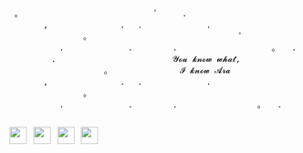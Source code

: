 

<p align='center'>
  <pre> 。　　　　　　　　　　　　　　　　　ﾟ　　　.　　　　　　　　　　　　　　.
       ,　　　　　　　　　.　 .　　　　　　　　.
       　　　　　。　　　　　　　　　　　　　　　　　　　ﾟ　　　　　　　　　。
       　　.　　　　　　　　.　　　　　.　　　　　　　　　　   。　　.　
       　.　　　　　　　　　　　　　　 𝓨𝓸𝓾 𝓴𝓷𝓸𝔀 𝔀𝓱𝓪𝓽, ㅤㅤㅤㅤㅤㅤㅤ      ㅤㅤ 　    。　　.
       　 　　　　　　。　　　　　　　　　𝓘 𝓴𝓷𝓸𝔀 𝓐𝓻𝓪                 　ﾟ　　    　.　　　　　　   　　　
       ,　　　　　　　　　.　 .　　　　　　　　.
       　　　　　。　　　　　　　　　　　　　　　　　　             　ﾟ　　　　　　　　　。
       　　.　　　　　　　　.　　　　　.　　　　　　　　　　。　　.　
  </pre>
  
  <a href="https://www.facebook.com/profile.php?id=100034567932008"><img height="30" src="https://user-images.githubusercontent.com/48753868/95327491-194ae500-08df-11eb-8df6-9bd701fa15c0.png?raw=true"></a>&nbsp;&nbsp;
  <a href="https://www.instagram.com/orzr_arar/"><img height="30" src="https://user-images.githubusercontent.com/48753868/95327495-1a7c1200-08df-11eb-80a3-9a7d88155a48.png?raw=true"></a>&nbsp;&nbsp;
  <a href="https://twitter.com/ara_know"><img height="30" src="https://user-images.githubusercontent.com/48753868/95327498-1c45d580-08df-11eb-8db5-d2ae2bb746cc.png?raw=true"></a>&nbsp;&nbsp;
  <a href="https://dev.to/iknowara"><img height="30" src="https://user-images.githubusercontent.com/48753868/95327483-17812180-08df-11eb-85a7-71593bce2ce0.png?raw=true"></a>&nbsp;&nbsp;
</p>



<!--
**IknowAra/IknowAra** is a ✨ _special_ ✨ repository because its `README.md` (this file) appears on your GitHub profile.

Here are some ideas to get you started:

- 🔭 I’m currently working on ...
- 🌱 I’m currently learning ...
- 👯 I’m looking to collaborate on ...
- 🤔 I’m looking for help with ...
- 💬 Ask me about ...
- 📫 How to reach me: ...
- 😄 Pronouns: ...
- ⚡ Fun fact: ...
-->
